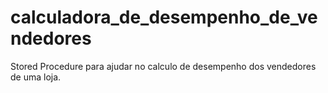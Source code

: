 # calculadora_de_desempenho_de_vendedores
Stored Procedure para ajudar no calculo de desempenho dos vendedores de uma loja.
